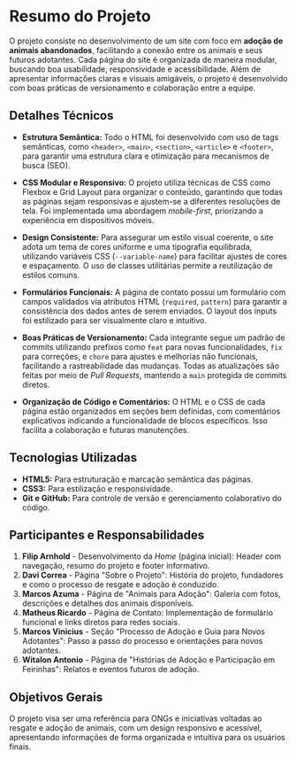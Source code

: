 # Resumo do Projeto

O projeto consiste no desenvolvimento de um site com foco em **adoção de animais abandonados**, facilitando a conexão entre os animais e seus futuros adotantes. Cada página do site é organizada de maneira modular, buscando boa usabilidade, responsividade e acessibilidade. Além de apresentar informações claras e visuais amigáveis, o projeto é desenvolvido com boas práticas de versionamento e colaboração entre a equipe.

## Detalhes Técnicos

- **Estrutura Semântica:** Todo o HTML foi desenvolvido com uso de tags semânticas, como `<header>`, `<main>`, `<section>`, `<article>` e `<footer>`, para garantir uma estrutura clara e otimização para mecanismos de busca (SEO).
  
- **CSS Modular e Responsivo:** O projeto utiliza técnicas de CSS como Flexbox e Grid Layout para organizar o conteúdo, garantindo que todas as páginas sejam responsivas e ajustem-se a diferentes resoluções de tela. Foi implementada uma abordagem *mobile-first*, priorizando a experiência em dispositivos móveis.

- **Design Consistente:** Para assegurar um estilo visual coerente, o site adota um tema de cores uniforme e uma tipografia equilibrada, utilizando variáveis CSS (`--variable-name`) para facilitar ajustes de cores e espaçamento. O uso de classes utilitárias permite a reutilização de estilos comuns.

- **Formulários Funcionais:** A página de contato possui um formulário com campos validados via atributos HTML (`required`, `pattern`) para garantir a consistência dos dados antes de serem enviados. O layout dos inputs foi estilizado para ser visualmente claro e intuitivo.

- **Boas Práticas de Versionamento:** Cada integrante segue um padrão de commits utilizando prefixos como `feat` para novas funcionalidades, `fix` para correções, e `chore` para ajustes e melhorias não funcionais, facilitando a rastreabilidade das mudanças. Todas as atualizações são feitas por meio de *Pull Requests*, mantendo a `main` protegida de commits diretos.

- **Organização de Código e Comentários:** O HTML e o CSS de cada página estão organizados em seções bem definidas, com comentários explicativos indicando a funcionalidade de blocos específicos. Isso facilita a colaboração e futuras manutenções.

## Tecnologias Utilizadas

- **HTML5:** Para estruturação e marcação semântica das páginas.
- **CSS3:** Para estilização e responsividade.
- **Git e GitHub:** Para controle de versão e gerenciamento colaborativo do código.

## Participantes e Responsabilidades

1. **Filip Arnhold** - Desenvolvimento da *Home* (página inicial): Header com navegação, resumo do projeto e footer informativo.
2. **Davi Correa** - Página "Sobre o Projeto": História do projeto, fundadores e como o processo de resgate e adoção é conduzido.
3. **Marcos Azuma** - Página de "Animais para Adoção": Galeria com fotos, descrições e detalhes dos animais disponíveis.
4. **Matheus Ricardo** - Página de Contato: Implementação de formulário funcional e links diretos para redes sociais.
5. **Marcos Vinicius** - Seção "Processo de Adoção e Guia para Novos Adotantes": Passo a passo do processo e orientações para novos adotantes.
6. **Witalon Antonio** - Página de "Histórias de Adoção e Participação em Feirinhas": Relatos e eventos futuros de adoção.

## Objetivos Gerais

O projeto visa ser uma referência para ONGs e iniciativas voltadas ao resgate e adoção de animais, com um design responsivo e acessível, apresentando informações de forma organizada e intuitiva para os usuários finais.
